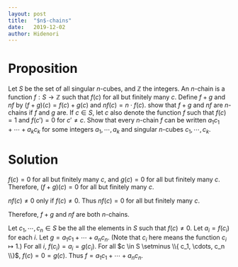 ```yaml
---
layout: post
title:  "$n$-chains"
date:   2019-12-02
author: Hidenori
---
```


# Proposition
Let $S$ be the set of all singular $n$-cubes, and $\mathbb{Z}$ the integers.
An $n$-chain is a function $f: S \rightarrow \mathbb{Z}$ such that $f(c)$ for all but finitely many $c$.
Define $f + g$ and $nf$ by $(f + g)(c) = f(c) + g(c)$ and $nf(c) = n \cdot f(c)$.
show that $f + g$ and $nf$ are $n$-chains if $f$ and $g$ are.
If $c \in S$, let $c$ also denote the function $f$ such that $f(c) = 1$ and $f(c') = 0$ for $c' \ne c$.
Show that every $n$-chain $f$ can be written $a_1c_1 + \cdots + a_kc_k$ for some integers $a_1, \cdots, a_k$ and singular $n$-cubes $c_1, \cdots, c_k$.

# Solution

$f(c) = 0$ for all but finitely many $c$, and $g(c) = 0$ for all but finitely many $c$.
Therefore, $(f + g)(c) = 0$ for all but finitely many $c$.

$nf(c) \ne 0$ only if $f(c) \ne 0$.
Thus $nf(c) = 0$ for all but finitely many $c$.

Therefore, $f + g$ and $nf$ are both $n$-chains.

Let $c_1, \cdots, c_n \in S$ be the all the elements in $S$ such that $f(c) \ne 0$.
Let $a_i = f(c_i)$ for each $i$.
Let $g = a_1c_1 + \cdots + a_nc_n$.
(Note that $c_i$ here means the function $c_i \mapsto 1$.)
For all $i$, $f(c_i) = a_i = g(c_i)$.
For all $c \in S \setminus \\{ c_1, \cdots, c_n \\}$, $f(c) = 0 = g(c)$.
Thus $f = a_1c_1 + \cdots + a_nc_n$.

